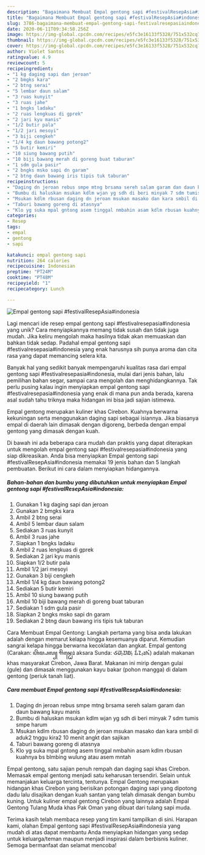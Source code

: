 ```yaml
---
description: "Bagaimana Membuat Empal gentong sapi #festivalResepAsia#indonesia yang Lezat Sekali"
title: "Bagaimana Membuat Empal gentong sapi #festivalResepAsia#indonesia yang Lezat Sekali"
slug: 3786-bagaimana-membuat-empal-gentong-sapi-festivalresepasiaindonesia-yang-lezat-sekali
date: 2020-06-11T09:34:58.256Z
image: https://img-global.cpcdn.com/recipes/e5fc3e16133f5328/751x532cq70/empal-gentong-sapi-festivalresepasiaindonesia-foto-resep-utama.jpg
thumbnail: https://img-global.cpcdn.com/recipes/e5fc3e16133f5328/751x532cq70/empal-gentong-sapi-festivalresepasiaindonesia-foto-resep-utama.jpg
cover: https://img-global.cpcdn.com/recipes/e5fc3e16133f5328/751x532cq70/empal-gentong-sapi-festivalresepasiaindonesia-foto-resep-utama.jpg
author: Violet Santos
ratingvalue: 4.9
reviewcount: 5
recipeingredient:
- "1 kg daging sapi dan jeroan"
- "2 bmgks kara"
- "2 btng serai"
- "5 lembar daun salam"
- "3 ruas kunyit"
- "3 ruas jahe"
- "1 bngks ladaku"
- "2 ruas lengkuas di gprek"
- "2 jari kyu manis"
- "1/2 butir pala"
- "1/2 jari mesoyi"
- "3 biji cengkeh"
- "1/4 kg daun bawang potong2"
- "5 butir kemiri"
- "10 siung bawang putih"
- "10 biji bawang merah di goreng buat taburan"
- "1 sdm gula pasir"
- "2 bngks msko sapi dn garam"
- "2 btng daun bawang iris tipis tuk taburan"
recipeinstructions:
- "Daging dn jeroan rebus smpe mtng brsama sereh salam garam dan daun bawang kayu manis"
- "Bumbu di haluskan msukan kdlm wjan yg sdh di beri minyak 7 sdm tumis smpe harum"
- "Msukan kdlm rbusan daging dn jeroan msukan masako dan kara smbil di aduk2 tnggu kira2 10 menit angkt dan sajikan"
- "Taburi bawang goreng di atasnya"
- "Klo yg suka mpal gntong asem tinggal nmbahin asam kdlm rbusan kuahnya bs blmbing wulung atau asem mntah"
categories:
- Resep
tags:
- empal
- gentong
- sapi

katakunci: empal gentong sapi 
nutrition: 264 calories
recipecuisine: Indonesian
preptime: "PT24M"
cooktime: "PT48M"
recipeyield: "1"
recipecategory: Lunch

---
```



![Empal gentong sapi #festivalResepAsia#indonesia](https://img-global.cpcdn.com/recipes/e5fc3e16133f5328/751x532cq70/empal-gentong-sapi-festivalresepasiaindonesia-foto-resep-utama.jpg)

Lagi mencari ide resep empal gentong sapi #festivalresepasia#indonesia yang unik? Cara menyiapkannya memang tidak susah dan tidak juga mudah. Jika keliru mengolah maka hasilnya tidak akan memuaskan dan bahkan tidak sedap. Padahal empal gentong sapi #festivalresepasia#indonesia yang enak harusnya sih punya aroma dan cita rasa yang dapat memancing selera kita.

Banyak hal yang sedikit banyak mempengaruhi kualitas rasa dari empal gentong sapi #festivalresepasia#indonesia, mulai dari jenis bahan, lalu pemilihan bahan segar, sampai cara mengolah dan menghidangkannya. Tak perlu pusing kalau ingin menyiapkan empal gentong sapi #festivalresepasia#indonesia yang enak di mana pun anda berada, karena asal sudah tahu triknya maka hidangan ini bisa jadi sajian istimewa.

Empal gentong merupakan kuliner khas Cirebon. Kuahnya berwarna kekuningan serta menggunakan daging sapi sebagai isiannya. Jika biasanya empal di daerah lain dimasak dengan digoreng, berbeda dengan empal gentong yang dimasak dengan kuah.


Di bawah ini ada beberapa cara mudah dan praktis yang dapat diterapkan untuk mengolah empal gentong sapi #festivalresepasia#indonesia yang siap dikreasikan. Anda bisa menyiapkan Empal gentong sapi #festivalResepAsia#indonesia memakai 19 jenis bahan dan 5 langkah pembuatan. Berikut ini cara dalam menyiapkan hidangannya.

<!--inarticleads1-->

##### Bahan-bahan dan bumbu yang dibutuhkan untuk menyiapkan Empal gentong sapi #festivalResepAsia#indonesia:

1. Gunakan 1 kg daging sapi dan jeroan
1. Gunakan 2 bmgks kara
1. Ambil 2 btng serai
1. Ambil 5 lembar daun salam
1. Sediakan 3 ruas kunyit
1. Ambil 3 ruas jahe
1. Siapkan 1 bngks ladaku
1. Ambil 2 ruas lengkuas di gprek
1. Sediakan 2 jari kyu manis
1. Siapkan 1/2 butir pala
1. Ambil 1/2 jari mesoyi
1. Gunakan 3 biji cengkeh
1. Ambil 1/4 kg daun bawang potong2
1. Sediakan 5 butir kemiri
1. Ambil 10 siung bawang putih
1. Ambil 10 biji bawang merah di goreng buat taburan
1. Sediakan 1 sdm gula pasir
1. Siapkan 2 bngks msko sapi dn garam
1. Sediakan 2 btng daun bawang iris tipis tuk taburan


Cara Membuat Empal Gentong: Langkah pertama yang bisa anda lakukan adalah dengan memarut kelapa hingga kesemuanya diparut. Kemudian sangrai kelapa hingga berwarna kecoklatan dan angkat. Empal gentong (Carakan: ꦲꦼꦩ꧀ꦥꦭ꧀ ꦒꦼꦤ꧀ꦛꦺꦴꦁ aksara Sunda: ᮈᮙ᮪ᮕᮜ᮪ ᮍᮨᮔ᮪ᮒᮧᮀ) adalah makanan khas masyarakat Cirebon, Jawa Barat. Makanan ini mirip dengan gulai (gule) dan dimasak menggunakan kayu bakar (pohon mangga) di dalam gentong (periuk tanah liat). 

<!--inarticleads2-->

##### Cara membuat Empal gentong sapi #festivalResepAsia#indonesia:

1. Daging dn jeroan rebus smpe mtng brsama sereh salam garam dan daun bawang kayu manis
1. Bumbu di haluskan msukan kdlm wjan yg sdh di beri minyak 7 sdm tumis smpe harum
1. Msukan kdlm rbusan daging dn jeroan msukan masako dan kara smbil di aduk2 tnggu kira2 10 menit angkt dan sajikan
1. Taburi bawang goreng di atasnya
1. Klo yg suka mpal gntong asem tinggal nmbahin asam kdlm rbusan kuahnya bs blmbing wulung atau asem mntah


Empal gentong, satu sajian penuh rempah dan daging sapi khas Cirebon. Memasak empal gentong menjadi satu keharusan tersendiri. Selain untuk memanjakan keluarga tercinta, tentunya. Empal Gentong merupakan hidangan khas Cirebon yang berisikan potongan daging sapi yang dipotong dadu lalu disajikan dengan kuah santan yang telah dimasak dengan bumbu kuning. Untuk kuliner empal gentong Cirebon yang lainnya adalah Empal Gentong Tulang Muda khas Pak Oman yang dibuat dari tulang sapi muda. 

Terima kasih telah membaca resep yang tim kami tampilkan di sini. Harapan kami, olahan Empal gentong sapi #festivalResepAsia#indonesia yang mudah di atas dapat membantu Anda menyiapkan hidangan yang sedap untuk keluarga/teman maupun menjadi inspirasi dalam berbisnis kuliner. Semoga bermanfaat dan selamat mencoba!
